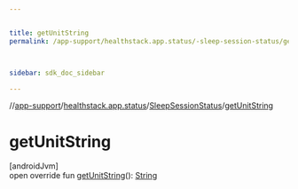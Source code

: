 ```yaml
---


title: getUnitString
permalink: /app-support/healthstack.app.status/-sleep-session-status/get-unit-string.html



sidebar: sdk_doc_sidebar

---
```



//[app-support](/app-support.html)/[healthstack.app.status](../index.html)/[SleepSessionStatus](index.html)/[getUnitString](get-unit-string.html)



# getUnitString



[androidJvm]\
open override fun [getUnitString](get-unit-string.html)(): [String](https://kotlinlang.org/api/latest/jvm/stdlib/kotlin/-string/index.html)






